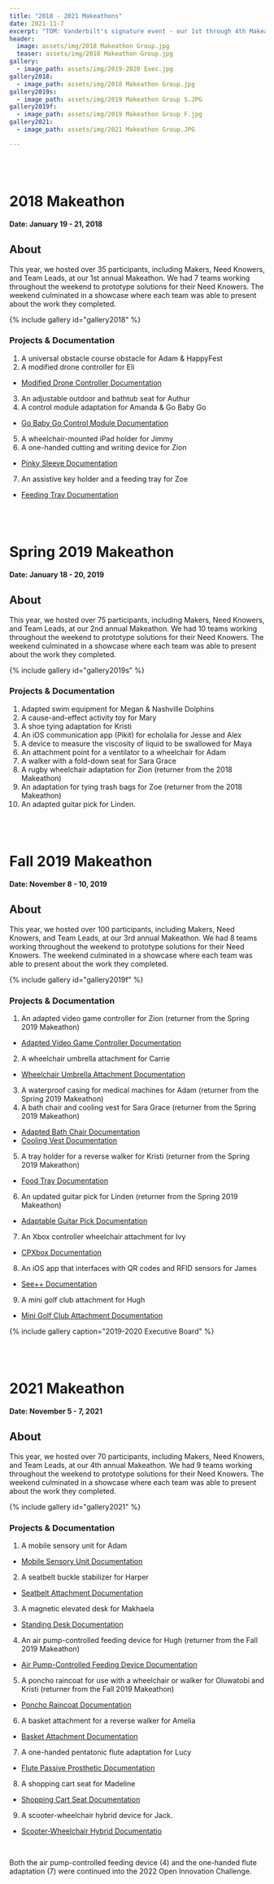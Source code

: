 ```yaml
---
title: "2018 - 2021 Makeathons"
date: 2021-11-7
excerpt: "TOM: Vanderbilt's signature event - our 1st through 4th Makeathons."
header:
  image: assets/img/2018 Makeathon Group.jpg
  teaser: assets/img/2018 Makeathon Group.jpg
gallery:
  - image_path: assets/img/2019-2020 Exec.jpg
gallery2018:
  - image_path: assets/img/2018 Makeathon Group.jpg
gallery2019s:
  - image_path: assets/img/2019 Makeathon Group S.JPG
gallery2019f:
  - image_path: assets/img/2019 Makeathon Group F.jpg
gallery2021:
  - image_path: assets/img/2021 Makeathon Group.JPG

---
```


<br><br>

# 2018 Makeathon

**Date: January 19 - 21, 2018**

## About

This year, we hosted over 35 participants, including Makers, Need Knowers, and Team Leads, at our 1st annual Makeathon. We had 7 teams working throughout the weekend to prototype solutions for their Need Knowers. The weekend culminated in a showcase where each team was able to present about the work they completed. 

{% include gallery id="gallery2018" %}

### Projects & Documentation

1. A universal obstacle course obstacle for Adam & HappyFest
2. A modified drone controller for Eli
  * [Modified Drone Controller Documentation](https://tomglobal.org/project?id=5ca3885db506a2297168aba9)
3. An adjustable outdoor and bathtub seat for Authur
4. A control module adaptation for Amanda & Go Baby Go
  * [Go Baby Go Control Module Documentation](https://tomglobal.org/project?id=5ca3885db506a2297168aba7)
5. A wheelchair-mounted iPad holder for Jimmy
6. A one-handed cutting and writing device for Zion
  * [Pinky Sleeve Documentation](https://tomglobal.org/project?id=5d406c57327725170bc5f8f4)
7. An assistive key holder and a feeding tray for Zoe
  * [Feeding Tray Documentation](https://tomglobal.org/project?id=5ca3885db506a2297168abad)

<br><br>

# Spring 2019 Makeathon

**Date: January 18 - 20, 2019**

## About

This year, we hosted over 75 participants, including Makers, Need Knowers, and Team Leads, at our 2nd annual Makeathon. We had 10 teams working throughout the weekend to prototype solutions for their Need Knowers. The weekend culminated in a showcase where each team was able to present about the work they completed. 

{% include gallery id="gallery2019s" %}

### Projects & Documentation

1. Adapted swim equipment for Megan & Nashville Dolphins
2. A cause-and-effect activity toy for Mary
3. A shoe tying adaptation for Kristi
4. An iOS communication app (Pikit) for echolalia for Jesse and Alex
5. A device to measure the viscosity of liquid to be swallowed for Maya
6. An attachment point for a ventilator to a wheelchair for Adam
7. A walker with a fold-down seat for Sara Grace
8. A rugby wheelchair adaptation for Zion (returner from the 2018 Makeathon)
9. An adaptation for tying trash bags for Zoe (returner from the 2018 Makeathon)
10. An adapted guitar pick for Linden.

<br><br>


# Fall 2019 Makeathon

**Date: November 8 - 10, 2019**

## About

This year, we hosted over 100 participants, including Makers, Need Knowers, and Team Leads, at our 3rd annual Makeathon. We had 8 teams working throughout the weekend to prototype solutions for their Need Knowers. The weekend culminated in a showcase where each team was able to present about the work they completed. 

{% include gallery id="gallery2019f" %}

### Projects & Documentation

1. An adapted video game controller for Zion (returner from the Spring 2019 Makeathon)
  * [Adapted Video Game Controller Documentation](https://tomglobal.org/project?id=5dc351ca5cb35d632b07ee84)
2. A wheelchair umbrella attachment for Carrie
  * [Wheelchair Umbrella Attachment Documentation](https://tomglobal.org/project?id=5dc351fd5cb35d632b07ee85)
3. A waterproof casing for medical machines for Adam (returner from the Spring 2019 Makeathon)
4. A bath chair and cooling vest for Sara Grace (returner from the Spring 2019 Makeathon)
  * [Adapted Bath Chair Documentation](https://tomglobal.org/project?id=5dc353f55cb35d632b07ee88)
  * [Cooling Vest Documentation](https://tomglobal.org/project?id=5e017d16d848736b095543b6)
5. A tray holder for a reverse walker for Kristi (returner from the Spring 2019 Makeathon)
  * [Food Tray Documentation](https://tomglobal.org/project?id=5dd41c59d848736b095541b6)
6. An updated guitar pick for Linden (returner from the Spring 2019 Makeathon)
  * [Adaptable Guitar Pick Documentation](https://tomglobal.org/project?id=5dd41c9cd848736b095541b7)
7. An Xbox controller wheelchair attachment for Ivy
  * [CPXbox Documentation](https://tomglobal.org/project?id=5dc353205cb35d632b07ee87)
8. An iOS app that interfaces with QR codes and RFID sensors for James
  * [See++ Documentation](https://tomglobal.org/project?id=5dc354575cb35d632b07ee89)
9. A mini golf club attachment for Hugh
  * [Mini Golf Club Attachment Documentation](https://tomglobal.org/project?id=5dd41c53d848736b095541b5)

{% include gallery caption="2019-2020 Executive Board" %}

<br><br>


# 2021 Makeathon

**Date: November 5 - 7, 2021**

## About

This year, we hosted over 70 participants, including Makers, Need Knowers, and Team Leads, at our 4th annual Makeathon. We had 9 teams working throughout the weekend to prototype solutions for their Need Knowers. The weekend culminated in a showcase where each team was able to present about the work they completed. 

{% include gallery id="gallery2021" %}

### Projects & Documentation

1. A mobile sensory unit for Adam
  * [Mobile Sensory Unit Documentation](https://tomglobal.org/project?id=615c78c60a3b463bd05551a6)
2. A seatbelt buckle stabilizer for Harper
  * [Seatbelt Attachment Documentation](https://tomglobal.org/project?id=618009134f10776dbe4885f5)
3. A magnetic elevated desk for Makhaela
  * [Standing Desk Documentation](https://tomglobal.org/project?id=61800a644f10776dbe4885f6)
4. An air pump-controlled feeding device for Hugh (returner from the Fall 2019 Makeathon)
  * [Air Pump-Controlled Feeding Device Documentation](https://tomglobal.org/project?id=61800b054f10776dbe4885f7)
5. A poncho raincoat for use with a wheelchair or walker for Oluwatobi and Kristi (returner from the Fall 2019 Makeathon)
  * [Poncho Raincoat Documentation](https://tomglobal.org/project?id=61800ba74f10776dbe4885f8)
6. A basket attachment for a reverse walker for Amelia
  * [Basket Attachment Documentation](https://tomglobal.org/project?id=61800c214f10776dbe4885f9)
7. A one-handed pentatonic flute adaptation for Lucy
  * [Flute Passive Prosthetic Documentation](https://tomglobal.org/project?id=61800a644f10776dbe4885f6)
8. A shopping cart seat for Madeline
  * [Shopping Cart Seat Documentation](https://tomglobal.org/project?id=61800cbd4f10776dbe4885fa)
9. A scooter-wheelchair hybrid device for Jack. 
  * [Scooter-Wheelchair Hybrid Documentatio](https://tomglobal.org/project?id=61800e0c4f10776dbe4885fb)

<br>

Both the air pump-controlled feeding device (4) and the one-handed flute adaptation (7) were continued into the 2022 Open Innovation Challenge.

